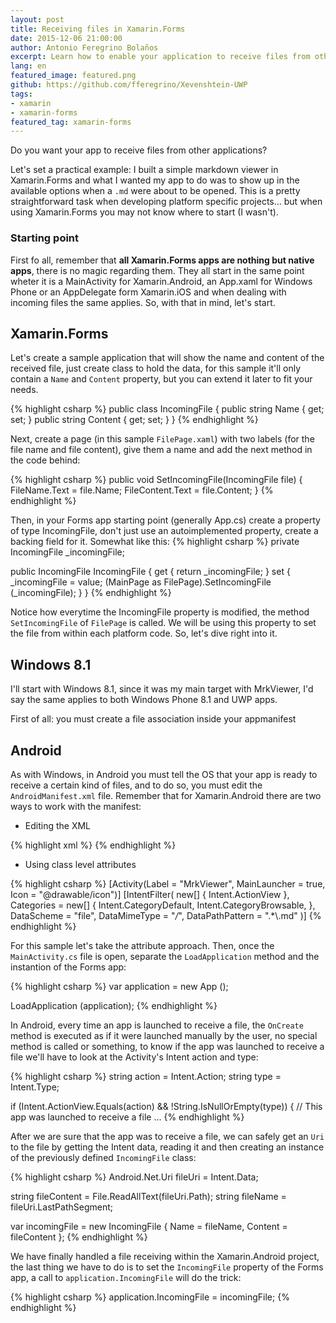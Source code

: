 ```yaml
---
layout: post
title: Receiving files in Xamarin.Forms
date: 2015-12-06 21:00:00
author: Antonio Feregrino Bolaños
excerpt: Learn how to enable your application to receive files from other apps in the same device.
lang: en
featured_image: featured.png
github: https://github.com/fferegrino/Xevenshtein-UWP
tags:
- xamarin
- xamarin-forms
featured_tag: xamarin-forms
---  
```

Do you want your app to receive files from other applications?  

Let's set a practical example: I built a simple markdown viewer in Xamarin.Forms and what I wanted my app to do was to show up in the available options when a `.md` were about to be opened.  This is a pretty straightforward task when developing platform specific projects... but when using Xamarin.Forms you may not know where to start (I wasn't).  
  
### Starting point
First fo all, remember that **all Xamarin.Forms apps are nothing but native apps**, there is no magic regarding them. They all start in the same point wheter it is a MainActivity for Xamarin.Android, an App.xaml for Windows Phone or an AppDelegate form Xamarin.iOS and when dealing with incoming files the same applies. So, with that in mind, let's start.

## Xamarin.Forms  
Let's create a sample application that will show the name and content of the received file, just create class to hold the data, for this sample it'll only contain a `Name` and `Content` property, but you can extend it later to fit your needs. 

{% highlight csharp %}
public class IncomingFile
{
	public string Name { get; set; }
	public string Content { get; set; }
}
{% endhighlight %}

Next, create a page (in this sample `FilePage.xaml`) with two labels (for the file name and file content), give them a name and add the next method in the code behind: 

{% highlight csharp %}
public void SetIncomingFile(IncomingFile file)
{
	FileName.Text = file.Name;
	FileContent.Text = file.Content;
}
{% endhighlight %}

Then, in your Forms app starting point (generally App.cs) create a property of type IncomingFile, don't just use an autoimplemented property, create a backing field for it. Somewhat like this:
{% highlight csharp %}
private IncomingFile _incomingFile;

public IncomingFile IncomingFile
{
	get { return _incomingFile; }
	set 
	{
		_incomingFile 	= value; 
		(MainPage as FilePage).SetIncomingFile (_incomingFile);
	}
}
{% endhighlight %}

Notice how everytime the IncomingFile property is modified, the method `SetIncomingFile` of `FilePage` is called. We will be using this property to set the file from within each platform code. So, let's dive right into it.

## Windows 8.1  
I'll start with Windows 8.1, since it was my main target with MrkViewer, I'd say the same applies to both Windows Phone 8.1 and UWP apps.  
  
First of all: you must create a file association inside your appmanifest



## Android
As with Windows, in Android you must tell the OS that your app is ready to receive a certain kind of files, and to do so, you must edit the `AndroidManifest.xml` file. Remember that for Xamarin.Android there are two ways to work with the manifest:

 - Editing the XML
		
{% highlight xml %}
<activity name="com.your.activity">
    <intent-filter>
        <action android:name="android.intent.action.VIEW" />
        <category android:name="android.intent.category.DEFAULT" />
        <category android:name="android.intent.category.BROWSABLE" />
        <data android:scheme="file" />
        <data android:mimeType="*/*" />
        <data android:pathPattern=".*\\.md" />
    </intent-filter>
</activity>
{% endhighlight %}
		
 - Using class level attributes
		
{% highlight csharp %}
[Activity(Label = "MrkViewer",
        MainLauncher = true, Icon = "@drawable/icon")]
    [IntentFilter(
        new[] { Intent.ActionView },
        Categories = new[]
        { 
            Intent.CategoryDefault,
            Intent.CategoryBrowsable,
        },
        DataScheme = "file",
        DataMimeType = "*/*",
        DataPathPattern = ".*\\.md"
    )]
{% endhighlight %}

For this sample let's take the attribute approach. Then, once the `MainActivity.cs` file is open, separate the `LoadApplication` method and the instantion of the Forms app: 

{% highlight csharp %}
var application = new App ();

LoadApplication (application);
{% endhighlight %}  

In Android, every time an app is launched to receive a file, the `OnCreate` method is executed as if it were launched manually by the user, no special method is called or something, to know if the app was launched to receive a file we'll have to look at the Activity's Intent action and type:  

{% highlight csharp %}
string action = Intent.Action;
string type = Intent.Type;

if (Intent.ActionView.Equals(action) && !String.IsNullOrEmpty(type))
{
	// This app was launched to receive a file ...
{% endhighlight %}  

After we are sure that the app was to receive a file, we can safely get an `Uri` to the file by getting the Intent data, reading it and then creating an instance of the previously defined `IncomingFile` class:  

{% highlight csharp %}
Android.Net.Uri fileUri = Intent.Data;

string fileContent = File.ReadAllText(fileUri.Path);
string fileName = fileUri.LastPathSegment;

var incomingFile = new IncomingFile { Name = fileName, Content = fileContent }; 
{% endhighlight %}  

We have finally handled a file receiving within the Xamarin.Android project, the last thing we have to do is to set the `IncomingFile` property of the Forms app, a call to `application.IncomingFile` will do the trick:  

{% highlight csharp %}
application.IncomingFile = incomingFile;
{% endhighlight %}   